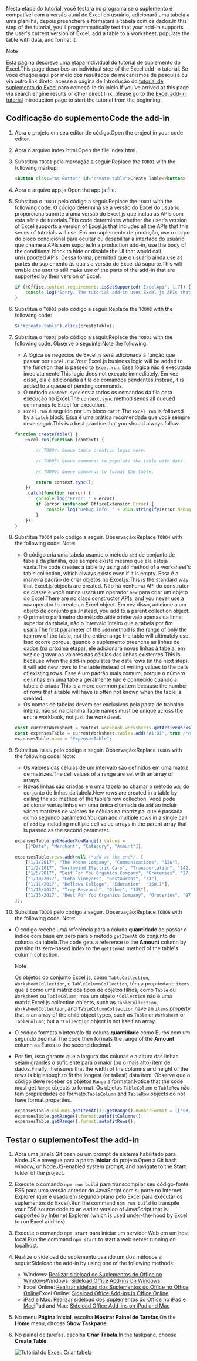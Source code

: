 <span data-ttu-id="7b060-101">Nesta etapa do tutorial, você testará no programa se o suplemento é compatível com a versão atual do Excel do usuário, adicionará uma tabela a uma planilha, depois preencherá e formatará a tabela com os dados.</span><span class="sxs-lookup"><span data-stu-id="7b060-101">In this step of the tutorial, you'll programmatically test that your add-in supports the user's current version of Excel, add a table to a worksheet, populate the table with data, and format it.</span></span>

> [!NOTE]
> <span data-ttu-id="7b060-102">Esta página descreve uma etapa individual do tutorial de suplemento do Excel.</span><span class="sxs-lookup"><span data-stu-id="7b060-102">This page describes an individual step of the Excel add-in tutorial.</span></span> <span data-ttu-id="7b060-103">Se você chegou aqui por meio dos resultados de mecanismos de pesquisa ou via outro link direto, acesse a página de Introdução do [tutorial de suplemento do Excel](../tutorials/excel-tutorial.yml) para começá-lo do início.</span><span class="sxs-lookup"><span data-stu-id="7b060-103">If you’ve arrived at this page via search engine results or other direct link, please go to the [Excel add-in tutorial](../tutorials/excel-tutorial.yml) introduction page to start the tutorial from the beginning.</span></span>

## <a name="code-the-add-in"></a><span data-ttu-id="7b060-104">Codificação do suplemento</span><span class="sxs-lookup"><span data-stu-id="7b060-104">Code the add-in</span></span>

1. <span data-ttu-id="7b060-105">Abra o projeto em seu editor de código.</span><span class="sxs-lookup"><span data-stu-id="7b060-105">Open the project in your code editor.</span></span>
2. <span data-ttu-id="7b060-106">Abra o arquivo index.html.</span><span class="sxs-lookup"><span data-stu-id="7b060-106">Open the file index.html.</span></span>
3. <span data-ttu-id="7b060-107">Substitua `TODO1` pela marcação a seguir:</span><span class="sxs-lookup"><span data-stu-id="7b060-107">Replace the `TODO1` with the following markup:</span></span>

    ```html
    <button class="ms-Button" id="create-table">Create Table</button>
    ```

4. <span data-ttu-id="7b060-108">Abra o arquivo app.js.</span><span class="sxs-lookup"><span data-stu-id="7b060-108">Open the app.js file.</span></span>
5. <span data-ttu-id="7b060-109">Substitua o `TODO1` pelo código a seguir.</span><span class="sxs-lookup"><span data-stu-id="7b060-109">Replace the `TODO1` with the following code.</span></span> <span data-ttu-id="7b060-110">O código determina se a versão do Excel do usuário proporciona suporte a uma versão do Excel.js que inclua as APIs com esta série de tutoriais.</span><span class="sxs-lookup"><span data-stu-id="7b060-110">This code determines whether the user's version of Excel supports a version of Excel.js that includes all the APIs that this series of tutorials will use.</span></span> <span data-ttu-id="7b060-111">Em um suplemento de produção, use o corpo do bloco condicional para ocultar ou desabilitar a interface do usuário que chame a APIs sem suporte.</span><span class="sxs-lookup"><span data-stu-id="7b060-111">In a production add-in, use the body of the conditional block to hide or disable the UI that would call unsupported APIs.</span></span> <span data-ttu-id="7b060-112">Dessa forma, permitirá que o usuário ainda use as partes do suplemento às quais a versão do Excel dá suporte.</span><span class="sxs-lookup"><span data-stu-id="7b060-112">This will enable the user to still make use of the parts of the add-in that are supported by their version of Excel.</span></span>

    ```js
    if (!Office.context.requirements.isSetSupported('ExcelApi', 1.7)) {
        console.log('Sorry. The tutorial add-in uses Excel.js APIs that are not available in your version of Office.');
    }
    ```

6. <span data-ttu-id="7b060-113">Substitua o `TODO2` pelo código a seguir:</span><span class="sxs-lookup"><span data-stu-id="7b060-113">Replace the `TODO2` with the following code:</span></span>

    ```js
    $('#create-table').click(createTable);
    ```

7. <span data-ttu-id="7b060-114">Substitua o `TODO3` pelo código a seguir.</span><span class="sxs-lookup"><span data-stu-id="7b060-114">Replace the `TODO3` with the following code.</span></span> <span data-ttu-id="7b060-115">Observe o seguinte:</span><span class="sxs-lookup"><span data-stu-id="7b060-115">Note the following:</span></span>
   - <span data-ttu-id="7b060-116">A lógica de negócios de Excel.js será adicionada à função que passar por `Excel.run`.</span><span class="sxs-lookup"><span data-stu-id="7b060-116">Your Excel.js business logic will be added to the function that is passed to `Excel.run`.</span></span> <span data-ttu-id="7b060-117">Essa lógica não é executada imediatamente.</span><span class="sxs-lookup"><span data-stu-id="7b060-117">This logic does not execute immediately.</span></span> <span data-ttu-id="7b060-118">Em vez disso, ela é adicionada à fila de comandos pendentes.</span><span class="sxs-lookup"><span data-stu-id="7b060-118">Instead, it is added to a queue of pending commands.</span></span>
   - <span data-ttu-id="7b060-119">O método `context.sync` envia todos os comandos da fila para execução no Excel.</span><span class="sxs-lookup"><span data-stu-id="7b060-119">The `context.sync` method sends all queued commands to Excel for execution.</span></span>
   - <span data-ttu-id="7b060-120">`Excel.run` é seguido por um bloco `catch`.</span><span class="sxs-lookup"><span data-stu-id="7b060-120">The `Excel.run` is followed by a `catch` block.</span></span> <span data-ttu-id="7b060-121">Essa é uma prática recomendada que você sempre deve seguir.</span><span class="sxs-lookup"><span data-stu-id="7b060-121">This is a best practice that you should always follow.</span></span> 

    ```js
    function createTable() {
        Excel.run(function (context) {

            // TODO4: Queue table creation logic here.

            // TODO5: Queue commands to populate the table with data.

            // TODO6: Queue commands to format the table.

            return context.sync();
        })
        .catch(function (error) {
            console.log("Error: " + error);
            if (error instanceof OfficeExtension.Error) {
                console.log("Debug info: " + JSON.stringify(error.debugInfo));
            }
        });
    }
    ```

8. <span data-ttu-id="7b060-p106">Substitua `TODO4` pelo código a seguir. Observação:</span><span class="sxs-lookup"><span data-stu-id="7b060-p106">Replace `TODO4` with the following code. Note:</span></span>
   - <span data-ttu-id="7b060-124">O código cria uma tabela usando o método `add` de conjunto de tabela da planilha, que sempre existe mesmo que ela esteja vazia.</span><span class="sxs-lookup"><span data-stu-id="7b060-124">The code creates a table by using `add` method of a worksheet's table collection, which always exists even if it is empty.</span></span> <span data-ttu-id="7b060-125">Essa é a maneira padrão de criar objetos no Excel.js.</span><span class="sxs-lookup"><span data-stu-id="7b060-125">This is the standard way that Excel.js objects are created.</span></span> <span data-ttu-id="7b060-126">Não há nenhuma API do construtor de classe e você nunca usará um operador `new` para criar um objeto do Excel.</span><span class="sxs-lookup"><span data-stu-id="7b060-126">There are no class constructor APIs, and you never use a `new` operator to create an Excel object.</span></span> <span data-ttu-id="7b060-127">Em vez disso, adicione a um objeto de conjunto pai.</span><span class="sxs-lookup"><span data-stu-id="7b060-127">Instead, you add to a parent collection object.</span></span>
   - <span data-ttu-id="7b060-128">O primeiro parâmetro do método `add`é o intervalo apenas da linha superior da tabela, não o intervalo inteiro que a tabela por fim usará.</span><span class="sxs-lookup"><span data-stu-id="7b060-128">The first parameter of the `add` method is the range of only the top row of the table, not the entire range the table will ultimately use.</span></span> <span data-ttu-id="7b060-129">Isso ocorre porque, quando o suplemento preenche as linhas de dados (na próxima etapa), ele adicionará novas linhas à tabela, em vez de gravar os valores nas células das linhas existentes.</span><span class="sxs-lookup"><span data-stu-id="7b060-129">This is because when the add-in populates the data rows (in the next step), it will add new rows to the table instead of writing values to the cells of existing rows.</span></span> <span data-ttu-id="7b060-130">Esse é um padrão mais comum, porque o número de linhas em uma tabela geralmente não é conhecido quando a tabela é criada.</span><span class="sxs-lookup"><span data-stu-id="7b060-130">This is a more common pattern because the number of rows that a table will have is often not known when the table is created.</span></span>
   - <span data-ttu-id="7b060-131">Os nomes de tabelas devem ser exclusivos pela pasta de trabalho inteira, não só na planilha.</span><span class="sxs-lookup"><span data-stu-id="7b060-131">Table names must be unique across the entire workbook, not just the worksheet.</span></span>

    ```js
    const currentWorksheet = context.workbook.worksheets.getActiveWorksheet();
    const expensesTable = currentWorksheet.tables.add("A1:D1", true /*hasHeaders*/);
    expensesTable.name = "ExpensesTable";
    ```

9. <span data-ttu-id="7b060-p109">Substitua `TODO5` pelo código a seguir. Observação:</span><span class="sxs-lookup"><span data-stu-id="7b060-p109">Replace `TODO5` with the following code. Note:</span></span>
   - <span data-ttu-id="7b060-134">Os valores das células de um intervalo são definidos em uma matriz de matrizes.</span><span class="sxs-lookup"><span data-stu-id="7b060-134">The cell values of a range are set with an array of arrays.</span></span>
   - <span data-ttu-id="7b060-135">Novas linhas são criadas em uma tabela ao chamar o método `add` do conjunto de linhas da tabela.</span><span class="sxs-lookup"><span data-stu-id="7b060-135">New rows are created in a table by calling the `add` method of the table's row collection.</span></span> <span data-ttu-id="7b060-136">Você pode adicionar várias linhas em uma única chamada de `add` ao incluir várias matrizes de valores de células na matriz pai que é passada como segundo parâmetro.</span><span class="sxs-lookup"><span data-stu-id="7b060-136">You can add multiple rows in a single call of `add` by including multiple cell value arrays in the parent array that is passed as the second parameter.</span></span>

    ```js
    expensesTable.getHeaderRowRange().values =
        [["Date", "Merchant", "Category", "Amount"]];

    expensesTable.rows.add(null /*add at the end*/, [
        ["1/1/2017", "The Phone Company", "Communications", "120"],
        ["1/2/2017", "Northwind Electric Cars", "Transportation", "142.33"],
        ["1/5/2017", "Best For You Organics Company", "Groceries", "27.9"],
        ["1/10/2017", "Coho Vineyard", "Restaurant", "33"],
        ["1/11/2017", "Bellows College", "Education", "350.1"],
        ["1/15/2017", "Trey Research", "Other", "135"],
        ["1/15/2017", "Best For You Organics Company", "Groceries", "97.88"]
    ]);
    ```

10. <span data-ttu-id="7b060-p111">Substitua `TODO6` pelo código a seguir. Observação:</span><span class="sxs-lookup"><span data-stu-id="7b060-p111">Replace `TODO6` with the following code. Note:</span></span>
   - <span data-ttu-id="7b060-139">O código recebe uma referência para a coluna **quantidade** ao passar o índice com base em zero para o método `getItemAt` do conjunto de colunas da tabela.</span><span class="sxs-lookup"><span data-stu-id="7b060-139">The code gets a reference to the **Amount** column by passing its zero-based index to the `getItemAt` method of the table's column collection.</span></span>

     > [!NOTE]
     > <span data-ttu-id="7b060-140">Os objetos do conjunto Excel.js, como `TableCollection`, `WorksheetCollection`, e `TableColumnCollection`, têm a propriedade `items` que é como uma matriz dos tipos de objetos filhos, como `Table` ou `Worksheet` ou `TableColumn`; mas um objeto `*Collection` não é uma matriz.</span><span class="sxs-lookup"><span data-stu-id="7b060-140">Excel.js collection objects, such as `TableCollection`, `WorksheetCollection`, and `TableColumnCollection` have an `items` property that is an array of the child object types, such as `Table` or `Worksheet` or `TableColumn`; but a `*Collection` object is not itself an array.</span></span>

   - <span data-ttu-id="7b060-141">O código formata o intervalo da coluna **quantidade** como Euros com um segundo decimal.</span><span class="sxs-lookup"><span data-stu-id="7b060-141">The code then formats the range of the **Amount** column as Euros to the second decimal.</span></span> 
   - <span data-ttu-id="7b060-142">Por fim, isso garante que a largura das colunas e a altura das linhas sejam grandes o suficiente para o maior (ou o mais alto) item de dados.</span><span class="sxs-lookup"><span data-stu-id="7b060-142">Finally, it ensures that the width of the columns and height of the rows is big enough to fit the longest (or tallest) data item.</span></span> <span data-ttu-id="7b060-143">Observe que o código deve receber os objetos `Range` a formatar.</span><span class="sxs-lookup"><span data-stu-id="7b060-143">Notice that the code must get `Range` objects to format.</span></span> <span data-ttu-id="7b060-144">Os objetos `TableColumn` e `TableRow` não têm propriedades de formato.</span><span class="sxs-lookup"><span data-stu-id="7b060-144">`TableColumn` and `TableRow` objects do not have format properties.</span></span>

        ```js
        expensesTable.columns.getItemAt(3).getRange().numberFormat = [['€#,##0.00']];
        expensesTable.getRange().format.autofitColumns();
        expensesTable.getRange().format.autofitRows();
        ```

## <a name="test-the-add-in"></a><span data-ttu-id="7b060-145">Testar o suplemento</span><span class="sxs-lookup"><span data-stu-id="7b060-145">Test the add-in</span></span>

1. <span data-ttu-id="7b060-146">Abra uma janela Git bash ou um prompt de sistema habilitado para Node.JS e navegue para a pasta **Iniciar** do projeto.</span><span class="sxs-lookup"><span data-stu-id="7b060-146">Open a Git bash window, or Node.JS-enabled system prompt, and navigate to the **Start** folder of the project.</span></span>
2. <span data-ttu-id="7b060-147">Execute o comando `npm run build` para transcompilar seu código-fonte ES6 para uma versão anterior do JavaScript com suporte no Internet Explorer (que é usada em segundo plano pelo Excel para executar os suplementos do Excel).</span><span class="sxs-lookup"><span data-stu-id="7b060-147">Run the command `npm run build` to transpile your ES6 source code to an earlier version of JavaScript that is supported by Internet Explorer (which is used under-the-hood by Excel to run Excel add-ins).</span></span>
3. <span data-ttu-id="7b060-148">Execute o comando `npm start` para iniciar um servidor Web em um host local.</span><span class="sxs-lookup"><span data-stu-id="7b060-148">Run the command `npm start` to start a web server running on localhost.</span></span>
4. <span data-ttu-id="7b060-149">Realize o sideload do suplemento usando um dos métodos a seguir:</span><span class="sxs-lookup"><span data-stu-id="7b060-149">Sideload the add-in by using one of the following methods:</span></span>
    - <span data-ttu-id="7b060-150">Windows: [Realizar sideload de Suplementos do Office no Windows](../testing/create-a-network-shared-folder-catalog-for-task-pane-and-content-add-ins.md)</span><span class="sxs-lookup"><span data-stu-id="7b060-150">Windows: [Sideload Office Add-ins on Windows](../testing/create-a-network-shared-folder-catalog-for-task-pane-and-content-add-ins.md)</span></span>
    - <span data-ttu-id="7b060-151">Excel Online: [Realizar sideload dos Suplementos do Office no Office Online](../testing/sideload-office-add-ins-for-testing.md#sideload-an-office-add-in-in-office-online)</span><span class="sxs-lookup"><span data-stu-id="7b060-151">Excel Online: [Sideload Office Add-ins in Office Online](../testing/sideload-office-add-ins-for-testing.md#sideload-an-office-add-in-in-office-online)</span></span>
    - <span data-ttu-id="7b060-152">iPad e Mac: [Realizar sideload dos Suplementos do Office no iPad e Mac](../testing/sideload-an-office-add-in-on-ipad-and-mac.md)</span><span class="sxs-lookup"><span data-stu-id="7b060-152">iPad and Mac: [Sideload Office Add-ins on iPad and Mac](../testing/sideload-an-office-add-in-on-ipad-and-mac.md)</span></span>
5. <span data-ttu-id="7b060-153">No menu **Página Inicial**, escolha **Mostrar Painel de Tarefas**.</span><span class="sxs-lookup"><span data-stu-id="7b060-153">On the **Home** menu, choose **Show Taskpane**.</span></span>
6. <span data-ttu-id="7b060-154">No painel de tarefas, escolha **Criar Tabela**.</span><span class="sxs-lookup"><span data-stu-id="7b060-154">In the taskpane, choose **Create Table**.</span></span>

    ![Tutorial do Excel: Criar tabela](../images/excel-tutorial-create-table.png)
